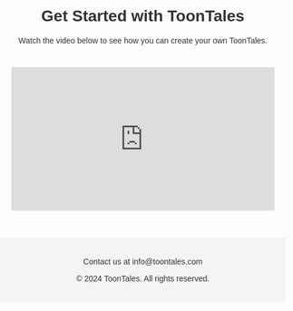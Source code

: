 <!DOCTYPE html>
<html lang="en">
<head>
    <meta charset="UTF-8">
    <meta name="viewport" content="width=device-width, initial-scale=1.0">
    <title>Get Started - ToonTales</title>
    <style>
        body, html {
            margin: 0;
            padding: 0;
            font-family: Arial, sans-serif;
            color: #333;
        }
        .video-container {
            position: relative;
            padding-bottom: 56.25%; /* 16:9 Aspect Ratio */
            padding-top: 25px;
            height: 0;
        }
        .video-container iframe {
            position: absolute;
            top: 0;
            left: 0;
            width: 100%;
            height: 100%;
        }
        .content {
            padding: 20px;
            text-align: center;
        }
        footer {
            background-color: #f4f4f4;
            text-align: center;
            padding: 20px 0;
            margin-top: 20px;
        }
    </style>
</head>
<body>

<div class="content">
    <h1>Get Started with ToonTales</h1>
    <p>Watch the video below to see how you can create your own ToonTales.</p>
    <div class="video-container">
        <!-- Example YouTube embed code -->
        <div style="padding:54.55% 0 0 0;position:relative;"><iframe src="https://player.vimeo.com/video/916600930?badge=0&amp;autopause=0&amp;player_id=0&amp;app_id=58479" frameborder="0" allow="autoplay; fullscreen; picture-in-picture" style="position:absolute;top:0;left:0;width:100%;height:100%;" title="project_video"></iframe></div><script src="https://player.vimeo.com/api/player.js"></script>
    </div>
</div>

<footer>
    <p>Contact us at info@toontales.com</p>
    <p>&copy; 2024 ToonTales. All rights reserved.</p>
</footer>

</body>
</html>

